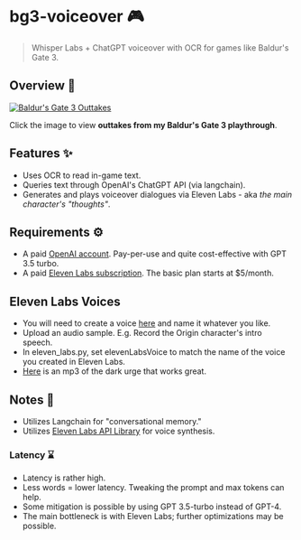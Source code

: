 # bg3-voiceover :video_game:
> Whisper Labs + ChatGPT voiceover with OCR for games like Baldur's Gate 3.

## Overview :movie_camera:
[![Baldur's Gate 3 Outtakes](https://img.youtube.com/vi/bOrfytcX8mM/0.jpg)](https://youtu.be/bOrfytcX8mM?si=Z8GBHDHv-Qobd8Va)

Click the image to view **outtakes from my Baldur's Gate 3 playthrough**.

## Features :sparkles:
  - Uses OCR to read in-game text.
  - Queries text through OpenAI's ChatGPT API (via langchain).
  - Generates and plays voiceover dialogues via Eleven Labs - aka *the main character's "thoughts"*.

## Requirements :gear:
  - A paid [OpenAI account](https://tinyurl.com/euxs2xvw). Pay-per-use and quite cost-effective with GPT 3.5 turbo.
  - A paid [Eleven Labs subscription](https://elevenlabs.io). The basic plan starts at $5/month.

## Eleven Labs Voices
  - You will need to create a voice [here](https://elevenlabs.io/speech-synthesis) and name it whatever you like.
  - Upload an audio sample. E.g. Record the Origin character's intro speech.
  - In eleven_labs.py, set elevenLabsVoice to match the name of the voice you created in Eleven Labs.
  - [Here](https://drive.google.com/file/d/1EkhfnwoT35_5EXy6-qTIZ5GesXWiber6/view?usp=sharing) is an mp3 of the dark urge that works great.

## Notes :memo:
  - Utilizes Langchain for "conversational memory."
  - Utilizes [Eleven Labs API Library](https://github.com/lugia19/elevenlabslib) for voice synthesis.

### Latency :hourglass:
  - Latency is rather high.
  - Less words = lower latency. Tweaking the prompt and max tokens can help.
  - Some mitigation is possible by using GPT 3.5-turbo instead of GPT-4.
  - The main bottleneck is with Eleven Labs; further optimizations may be possible.
